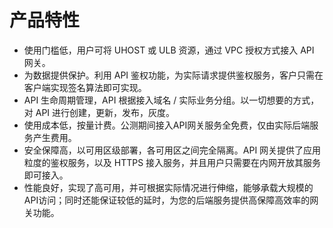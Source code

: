 

# 产品特性

* 使用门槛低，用户可将 UHOST 或 ULB 资源，通过 VPC 授权方式接入 API 网关。
* 为数据提供保护。利用 API 鉴权功能，为实际请求提供鉴权服务，客户只需在客户端实现签名算法即可实现。
* API 生命周期管理，API 根据接入域名 / 实际业务分组。以一切想要的方式， 对 API 进行创建，更新，发布，灰度。
* 使用成本低，按量计费。公测期间接入API网关服务全免费，仅由实际后端服务产生费用。
* 安全保障高，以可用区级部署，各可用区之间完全隔离。API 网关提供了应用粒度的鉴权服务，以及 HTTPS 接入服务，并且用户只需要在内网开放其服务即可接入。
* 性能良好，实现了高可用，并可根据实际情况进行伸缩，能够承载大规模的API访问；同时还能保证较低的延时，为您的后端服务提供高保障高效率的网关功能。


